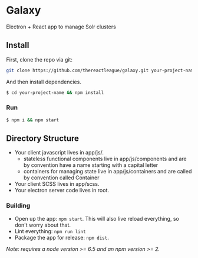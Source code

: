 # Galaxy
Electron + React app to manage Solr clusters

## Install

First, clone the repo via git:

```bash
git clone https://github.com/thereactleague/galaxy.git your-project-name
```

And then install dependencies.

```bash
$ cd your-project-name && npm install
```

### Run

```bash
$ npm i && npm start
```

## Directory Structure

- Your client javascript lives in app/js/.
  - stateless functional components live in app/js/components and are by convention have a name starting with a capital letter
  - containers for managing state live in app/js/containers and are called by convention called <component-name>Container
- Your client SCSS lives in app/scss.
- Your electron server code lives in root.

### Building

- Open up the app: `npm start`. This will also live reload everything, so don't worry about that.
- Lint everything: `npm run lint`
- Package the app for release: `npm dist`.

*Note: requires a node version >= 6.5 and an npm version >= 2.*
